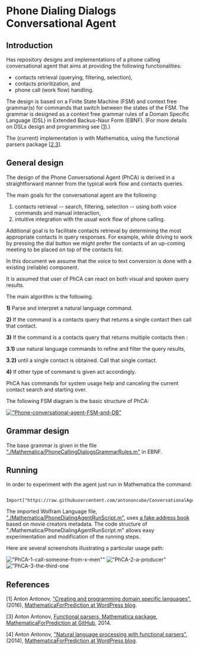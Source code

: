 # Phone Dialing Dialogs Conversational Agent

## Introduction

Has repository designs and implementations of a phone calling conversational agent that aims at 
providing the following functionalities: 
- contacts retrieval (querying, filtering, selection), 
- contacts prioritization, and 
- phone call (work flow) handling.

The design is based on a Finite State Machine (FSM) and context free grammar(s) for commands 
that switch between the states of the FSM. 
The grammar is designed as a context free grammar rules of a Domain Specific Language (DSL) in 
Extended Backus-Naur Form (EBNF). (For more details on DSLs design and programming see 
\[[1](https://mathematicaforprediction.wordpress.com/2016/03/22/creating-and-programming-dsls/)\].)

The (current) implementation is with Mathematica, using the functional parsers package 
\[[2](https://github.com/antononcube/MathematicaForPrediction/blob/master/FunctionalParsers.m),[3](https://mathematicaforprediction.wordpress.com/2014/02/13/natural-language-processing-with-functional-parsers/)\].

## General design

The design of the Phone Conversational Agent (PhCA) is derived in a straightforward manner from the typical work flow and contacts queries.

The main goals for the conversational agent are the following:

1. contacts retrieval -- search, filtering, selection -- using both voice commands and manual interaction,
2. intuitive integration with the usual work flow of phone calling.

Additional goal is to facilitate contacts retrieval by determining the most appropriate contacts in query responses. For example, while driving to work by pressing the dial button we might prefer the contacts of an up-coming meeting to be placed on top of the contacts list.

In this document we assume that the voice to text conversion is done with a existing (reliable) component.

It is assumed that user of PhCA can react on both visual and spoken query results. 

The main algorithm is the following.

**1)** Parse and interpret a natural language command.

**2)** If the command is a contacts query that returns a single contact then call that contact.

**3)** If the command is a contacts query that returns multiple contacts then :

**3.1)** use natural language commands to refine and filter the query results,

**3.2)** until a single contact is obtained. Call that single contact.

**4)** If other type of command is given act accordingly.

PhCA has commands for system usage help and canceling the current contact search and starting over.

The following FSM diagram is the basic structure of PhCA:

[!["Phone-conversational-agent-FSM-and-DB"](http://imgur.com/v7vCkRrm.jpg)](http://imgur.com/v7vCkRr.jpg)

## Grammar design
 
 The base grammar is given in the file ["./Mathematica/PhoneCallingDialogsGrammarRules.m"](https://github.com/antononcube/ConversationalAgents/blob/master/Projects/PhoneDialingDialogsAgent/Mathematica/PhoneCallingDialogsGrammarRules.m)
 in EBNF.
 
 
## Running
 
 In order to experiment with the agent just run in Mathematica the command:
 
        Import["https://raw.githubusercontent.com/antononcube/ConversationalAgents/master/Projects/PhoneDialingDialogsAgent/Mathematica/PhoneDialingAgentRunScript.m"]
 
 The imported Wolfram Language file, ["./Mathematica/PhoneDialingAgentRunScript.m"](https://github.com/antononcube/ConversationalAgents/blob/master/Projects/PhoneDialingDialogsAgent/Mathematica/PhoneDialingAgentRunScript.m), 
 uses [a fake address book](https://github.com/antononcube/ConversationalAgents/blob/master/Projects/PhoneDialingDialogsAgent/Mathematica/AddressBookByMovieRecords.m) 
 based on movie creators metadata. The code structure of "./Mathematica/PhoneDialingAgentRunScript.m" allows easy
 experimentation and modification of the running steps.
 
 Here are several screenshots illustrating a particular usage path:
 
 !["PhCA-1-call-someone-from-x-men""](http://i.imgur.com/ERavkTzm.png)
 !["PhCA-2-a-producer"](http://imgur.com/B2d2HDRm.png)
 !["PhCA-3-the-third-one](http://imgur.com/mWKNbVom.png)
 
## References

[1] Anton Antonov, ["Creating and programming domain specific languages"](https://mathematicaforprediction.wordpress.com/2016/03/22/creating-and-programming-dsls/), 
(2016), [MathematicaForPrediction at WordPress blog](https://mathematicaforprediction.wordpress.com). 

[3] Anton Antonov, [Functional parsers, Mathematica package](https://github.com/antononcube/MathematicaForPrediction/blob/master/FunctionalParsers.m), 
[MathematicaForPrediction at GitHub](ttps://github.com/antononcube/MathematicaForPrediction), 2014. 

[4] Anton Antonov, ["Natural language processing with functional parsers"](https://mathematicaforprediction.wordpress.com/2014/02/13/natural-language-processing-with-functional-parsers/), (2014), 
[MathematicaForPrediction at WordPress blog](https://mathematicaforprediction.wordpress.com). 

